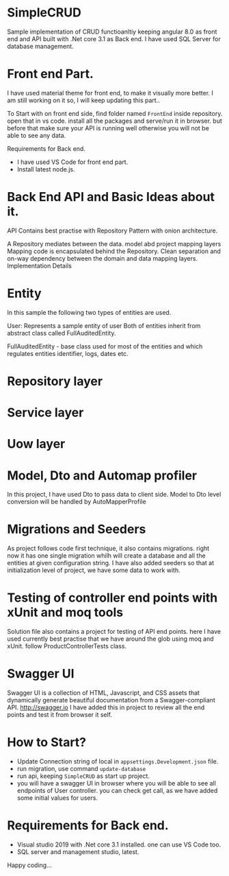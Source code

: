 # SimpleCRUD

Sample implementation of CRUD functioanltiy keeping angular 8.0 as front end and API built with .Net core 3.1 as Back end. I have used SQL Server for database management.

# Front end Part.

I have used material theme for front end, to make it visually more better. I am still working on it so, I will keep updating this part..

To Start with on front end side, find folder named `FrontEnd` inside repository. open that in vs code. install all the packages and serve/run it in browser. but before that make sure your API is running well otherwise you will not be able to see any data.

 Requirements for Back end.
 
- I have used VS Code for front end part. 
- Install latest node.js.

# Back End API and Basic Ideas about it.

API Contains best practise with Repository Pattern with onion architecture.

A Repository mediates between the data. model abd project mapping layers
Mapping code is encapsulated behind the Repository.
Clean separation and on-way dependency between the domain and data mapping layers.
Implementation Details

# Entity
In this sample the following two types of entities are used.

User: Represents a sample entity of user
Both of entities inherit from abstract class called FullAuditedEntity.

FullAuditedEntity - base class used for most of the entities and which regulates entities identifier, logs, dates etc.

# Repository layer
# Service layer
# Uow layer

# Model, Dto and Automap profiler

In this project, I have used Dto to pass data to client side. Model to Dto level conversion will be handled by AutoMapperProfile

# Migrations and Seeders 

As project follows code first technique, it also contains migrations. right now it has one single migration whilh will create a database and all the entities at given configuration string.
I have also added seeders so that at initialization level of project, we have some data to work with.

# Testing of controller end points with xUnit and moq tools

Solution file also contains a project for testing of API end points. here I have used currently best practise that we have around the glob using moq and xUnit.
follow ProductControllerTests class.

# Swagger UI

Swagger UI is a collection of HTML, Javascript, and CSS assets that dynamically generate beautiful documentation from a Swagger-compliant API. http://swagger.io
I have added  this in project to review all the end points and test it from browser it self.

# How to Start?

 - Update Connection string of local in `appsettings.Development.json` file.
 - run migration, use command `update-database`
 - run api, keeping `SimpleCRUD` as start up project.
 - you will have a swagger UI in browser where you will be able to see all endpoints of User controller. you can check get call, as we have added some initial values for users.
 
# Requirements for Back end.

 - Visual studio 2019 with .Net core 3.1 installed. one can use VS Code too.
 - SQL server and management studio, latest. 
 
 Happy coding...

